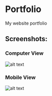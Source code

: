 # Portfolio
My website portfolio

## Screenshots:
### Computer View
![alt text]()

### Mobile View
![alt text](https://github.com/happy122001/Portfolio/blob/master/Portfolio_mobile.PNG)
